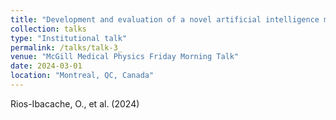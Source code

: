 ```yaml
---
title: "Development and evaluation of a novel artificial intelligence model to predict radiotherapy replanning for head and neck cancer"
collection: talks
type: "Institutional talk"
permalink: /talks/talk-3_
venue: "McGill Medical Physics Friday Morning Talk"
date: 2024-03-01
location: "Montreal, QC, Canada"
---
```


Rios-Ibacache, O., et al. (2024)

